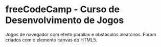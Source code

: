 # freeCodeCamp - Curso de Desenvolvimento de Jogos
<p>Jogos de navegador com efeito parallax e obstáculos aleatórios. Foram criados com o elemento canvas do HTML5.</p> 

